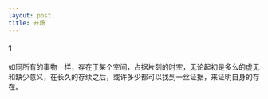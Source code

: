```yaml
---
layout: post
title: 开场
---
```


#### 1

如同所有的事物一样，存在于某个空间，占据片刻的时空，无论起初是多么的虚无和缺少意义，在长久的存续之后，或许多少都可以找到一丝证据，来证明自身的存在。
